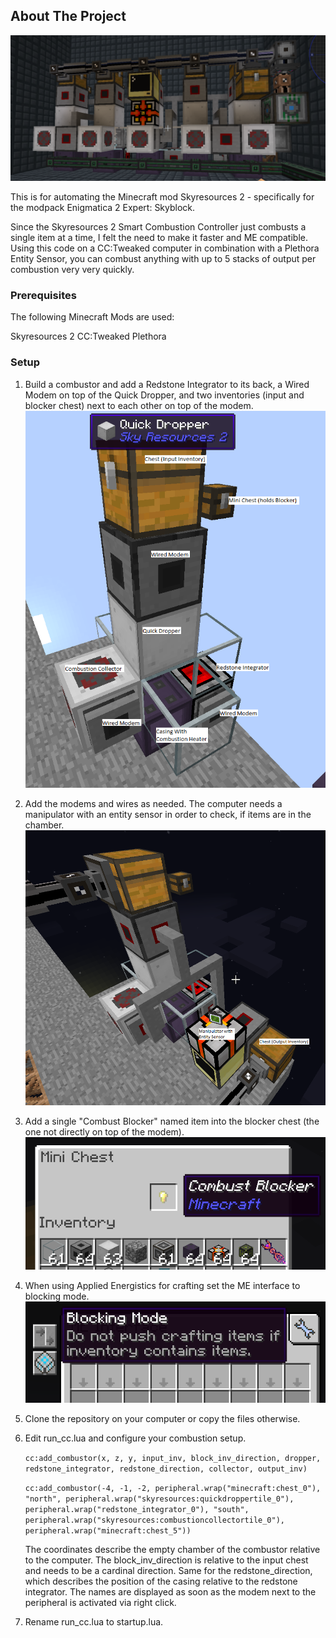 <div id="top"></div>

<!-- ABOUT THE PROJECT -->
## About The Project

![5 Combustor Setup Screen Shot](/combustion/images/5_combustors.png?raw=true)

This is for automating the Minecraft mod Skyresources 2 - specifically for the modpack Enigmatica 2 Expert: Skyblock.

Since the Skyresources 2 Smart Combustion Controller just combusts a single item at a time, I felt the need to make it faster and ME compatible. 
Using this code on a CC:Tweaked computer in combination with a Plethora Entity Sensor, you can combust anything with up to 5 stacks of output per combustion very very quickly.

### Prerequisites

The following Minecraft Mods are used:

Skyresources 2
CC:Tweaked
Plethora

### Setup

1. Build a combustor and add a Redstone Integrator to its back, a Wired Modem on top of the Quick Dropper, and two inventories (input and blocker chest) next to each other on top of the modem.
   ![unwired block setup](/combustion/images/unwired.png)
2. Add the modems and wires as needed. The computer needs a manipulator with an entity sensor in order to check, if items are in the chamber.
   ![wired block setup](/combustion/images/wired.png)
3. Add a single "Combust Blocker" named item into the blocker chest (the one not directly on top of the modem).
   ![combust blocker in mini chest](/combustion/images/blocker.png)
4. When using Applied Energistics for crafting set the ME interface to blocking mode.
   ![blocking mode on me interface](/combustion/images/blocking_mode.png)
5. Clone the repository on your computer or copy the files otherwise.
6. Edit run_cc.lua and configure your combustion setup.

   ```cc:add_combustor(x, z, y, input_inv, block_inv_direction, dropper, redstone_integrator, redstone_direction, collector, output_inv)```
   
   ```cc:add_combustor(-4, -1, -2, peripheral.wrap("minecraft:chest_0"), "north", peripheral.wrap("skyresources:quickdroppertile_0"), peripheral.wrap("redstone_integrator_0"), "south", peripheral.wrap("skyresources:combustioncollectortile_0"), peripheral.wrap("minecraft:chest_5"))```
   
   The coordinates describe the empty chamber of the combustor relative to the computer. The block_inv_direction is relative to the input chest and needs to be a cardinal direction.
   Same for the redstone_direction, which describes the position of the casing relative to the redstone integrator.
   The names are displayed as soon as the modem next to the peripheral is activated via right click.
7. Rename run_cc.lua to startup.lua.
